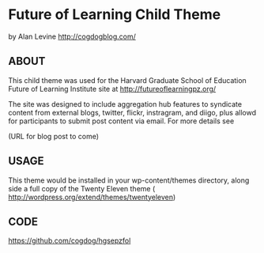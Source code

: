 Future of Learning Child Theme
==============================
by Alan Levine http://cogdogblog.com/

ABOUT
-----
This child theme was used for the Harvard Graduate School of Education Future of Learning Institute site at http://futureoflearningpz.org/

The site was designed to include aggregation hub features to syndicate content from external blogs, twitter, flickr, instragram, and diigo, plus allowd for participants to submit post content via email. For more details see

(URL for blog post to come)

USAGE
-----
This theme would be installed in your wp-content/themes directory, along side a full copy of the Twenty Eleven theme ( http://wordpress.org/extend/themes/twentyeleven)


CODE
----
https://github.com/cogdog/hgsepzfol
